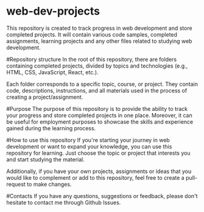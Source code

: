 # web-dev-projects
This repository is created to track progress in web development and store completed projects. It will contain various code samples, completed assignments, learning projects and any other files related to studying web development.

#Repository structure
In the root of this repository, there are folders containing completed projects, divided by topics and technologies (e.g., HTML, CSS, JavaScript, React, etc.).

Each folder corresponds to a specific topic, course, or project. They contain code, descriptions, instructions, and all materials used in the process of creating a project/assignment.

#Purpose
The purpose of this repository is to provide the ability to track your progress and store completed projects in one place. Moreover, it can be useful for employment purposes to showcase the skills and experience gained during the learning process.

#How to use this repository
If you're starting your journey in web development or want to expand your knowledge, you can use this repository for learning. Just choose the topic or project that interests you and start studying the material.

Additionally, if you have your own projects, assignments or ideas that you would like to complement or add to this repository, feel free to create a pull-request to make changes.

#Contacts
If you have any questions, suggestions or feedback, please don't hesitate to contact me through Github Issues.